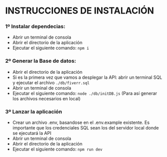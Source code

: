 # INSTRUCCIONES DE INSTALACIÓN

### 1º Instalar dependecias:

* Abrir un terminal de consola
* Abrir el directorio de la aplicación
* Ejecutar el siguiente comando: `npm i`

### 2º Generar la Base de datos:

* Abrir el directorio de la aplicación
* Si es la primera vez que vamos a desplegar la API: abrir un terminal SQL y ejecutar el archivo `./db/fiverr.sql`
* Abrir un terminal de consola
* Ejecutar el siguiente comando: `node ./db/initDB.js` (Para así generar los archivos necesarios en local)

### 3º Lanzar la aplicación

* Crear un archivo .env, basandose en el .env.example existente. Es importante que los credenciales SQL sean los del servidor local donde se ejecutará la API
* Abrir un terminal de consola
* Abrir el directorio de la aplicación
* Ejecutar el siguiente comando: `npm run dev`